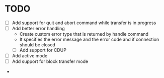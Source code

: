 # TODO
- [ ] Add support for quit and abort command while transfer is in progress
- [ ] Add better error handling
  - Create custom error type that is returned by handle command
  - It specifies the error message and the error code and if connection should be closed
  - [ ] Add support for CDUP
- [ ] Add active mode
- [ ] Add support for block transfer mode
- 